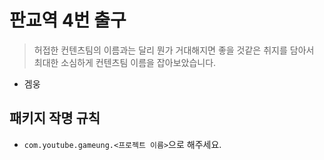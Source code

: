 # 판교역 4번 출구
> 허접한 컨텐츠팀의 이름과는 달리 뭔가 거대해지면 좋을 것같은 취지를 담아서 최대한 소심하게 컨텐츠팀 이름을 잡아보았습니다.
- 겜웅

## 패키지 작명 규칙
- ``com.youtube.gameung.<프로젝트 이름>``으로 해주세요.

